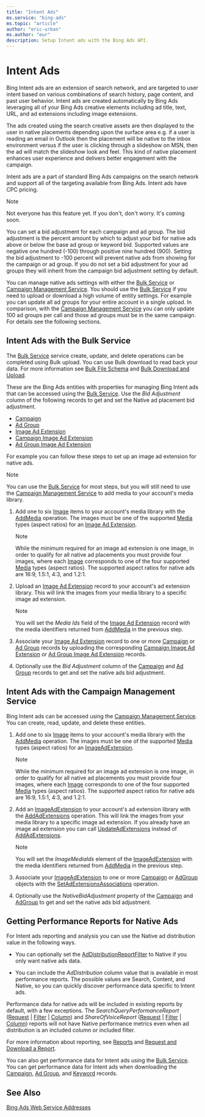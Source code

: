 ```yaml
---
title: "Intent Ads"
ms.service: "bing-ads"
ms.topic: "article"
author: "eric-urban"
ms.author: "eur"
description: Setup Intent ads with the Bing Ads API.
---
```

# Intent Ads
Bing Intent ads are an extension of search network, and are targeted to user intent based on various combinations of search history, page content, and past user behavior. Intent ads are created automatically by Bing Ads leveraging all of your Bing Ads creative elements including ad title, text, URL, and ad extensions including image extensions.  

The ads created using the search creative assets are then displayed to the user in native placements depending upon the surface area e.g. if a user is reading an email in Outlook then the placement will be native to the inbox environment versus if the user is clicking through a slideshow on MSN, then the ad will match the slideshow look and feel. This kind of native placement enhances user experience and delivers better engagement with the campaign. 

Intent ads are a part of standard Bing Ads campaigns on the search network and support all of the targeting available from Bing Ads. Intent ads have CPC pricing. 

> [!NOTE]
> Not everyone has this feature yet. If you don't, don't worry. It's coming soon.

You can set a bid adjustment for each campaign and ad group. The bid adjustment is the percent amount by which to adjust your bid for native ads above or below the base ad group or keyword bid. Supported values are negative one hundred (-100) through positive nine hundred (900). Setting the bid adjustment to -100 percent will prevent native ads from showing for the campaign or ad group. If you do not set a bid adjustment for your ad groups they will inherit from the campaign bid adjustment setting by default.

You can manage native ads settings with either the [Bulk Service](/binga/bingads/bulk-service/bulk-service-reference.md) or [Campaign Management Service](/binga/bingads/campaign-management-service/campaign-management-service-reference.md). You should use the [Bulk Service](/binga/bingads/bulk-service/bulk-service-reference.md) if you need to upload or download a high volume of entity settings. For example you can update all ad groups for your entire account in a single upload. In comparison, with the [Campaign Management Service](/binga/bingads/campaign-management-service/campaign-management-service-reference.md) you can only update 100 ad groups per call and those ad groups must be in the same campaign. For details see the following sections.

## <a name="bulkservice"></a>Intent Ads with the Bulk Service
The [Bulk Service](/binga/bingads/bulk-service/bulk-service-reference.md) service create, update, and delete operations can be completed using Bulk upload. You can use Bulk download to read back your data. For more information see [Bulk File Schema](/binga/bingads/bulk-service/bulk-file-schema.md) and [Bulk Download and Upload](bulk-download-upload.md).

These are the Bing Ads entities with properties for managing Bing Intent ads that can be accessed using the [Bulk Service](/binga/bingads/bulk-service/bulk-service-reference.md). Use the *Bid Adjustment* column of the following records to get and set the Native ad placement bid adjustment.

-   [Campaign](/binga/bingads/bulk-service/campaign.md)  
-   [Ad Group](/binga/bingads/bulk-service/ad-group.md)  
-   [Image Ad Extension](/binga/bingads/bulk-service/image-ad-extension.md)  
-   [Campaign Image Ad Extension](/binga/bingads/bulk-service/campaign-image-ad-extension.md)  
-   [Ad Group Image Ad Extension](/binga/bingads/bulk-service/ad-group-image-ad-extension.md)  

For example you can follow these steps to set up an image ad extension for native ads.

> [!NOTE]
> You can use the [Bulk Service](/binga/bingads/bulk-service/bulk-service-reference.md) for most steps, but you will still need to use the [Campaign Management Service](#campaignservice) to add media to your account's media library.

1.  Add one to six [Image](/binga/bingads/campaign-management-service/image.md) items to your account's media library with the [AddMedia](/binga/bingads/campaign-management-service/addmedia.md) operation. The images must be one of the supported [Media](/binga/bingads/campaign-management-service/media.md) types (aspect ratios) for an [Image Ad Extension](/binga/bingads/bulk-service/image-ad-extension.md).

    > [!NOTE]
    > While the minimum required for an image ad extension is one image, in order to qualify for all native ad placements you must provide four images, where each [Image](/binga/bingads/campaign-management-service/image.md) corresponds to one of the four supported [Media](/binga/bingads/campaign-management-service/media.md) types (aspect ratios). The supported aspect ratios for native ads are 16:9, 1.5:1, 4:3, and 1.2:1.

2.  Upload an [Image Ad Extension](/binga/bingads/bulk-service/image-ad-extension.md) record to your account's ad extension library. This will link the images from your media library to a specific image ad extension.

    > [!NOTE]
    > You will set the *Media Ids* field of the [Image Ad Extension](/binga/bingads/bulk-service/image-ad-extension.md) record with the media identifiers returned from [AddMedia](/binga/bingads/campaign-management-service/addmedia.md) in the previous step.

3.  Associate your [Image Ad Extension](/binga/bingads/bulk-service/image-ad-extension.md) record to one or more [Campaign](/binga/bingads/bulk-service/campaign.md) or [Ad Group](/binga/bingads/bulk-service/ad-group.md) records by uploading the corresponding [Campaign Image Ad Extension](/binga/bingads/bulk-service/campaign-image-ad-extension.md) or [Ad Group Image Ad Extension](/binga/bingads/bulk-service/ad-group-image-ad-extension.md) records.

4.  Optionally use the *Bid Adjustment* column of the [Campaign](/binga/bingads/bulk-service/campaign.md) and [Ad Group](/binga/bingads/bulk-service/ad-group.md) records to get and set the native ads bid adjustment.

## <a name="campaignservice"></a>Intent Ads with the Campaign Management Service
Bing Intent ads can be accessed using the [Campaign Management Service](/binga/bingads/campaign-management-service/campaign-management-service-reference.md). You can create, read, update, and delete these entities.

1.  Add one to six [Image](/binga/bingads/campaign-management-service/image.md) items to your account's media library with the [AddMedia](/binga/bingads/campaign-management-service/addmedia.md) operation. The images must be one of the supported [Media](/binga/bingads/campaign-management-service/media.md) types (aspect ratios) for an [ImageAdExtension](/binga/bingads/campaign-management-service/imageadextension.md).

    > [!NOTE]
    > While the minimum required for an image ad extension is one image, in order to qualify for all native ad placements you must provide four images, where each [Image](/binga/bingads/campaign-management-service/image.md) corresponds to one of the four supported [Media](/binga/bingads/campaign-management-service/media.md) types (aspect ratios). The supported aspect ratios for native ads are 16:9, 1.5:1, 4:3, and 1.2:1.

2.  Add an [ImageAdExtension](/binga/bingads/campaign-management-service/imageadextension.md) to your account's ad extension library with the [AddAdExtensions](/binga/bingads/campaign-management-service/addadextensions.md) operation. This will link the images from your media library to a specific image ad extension. If you already have an image ad extension you can call [UpdateAdExtensions](/binga/bingads/campaign-management-service/updateadextensions.md) instead of [AddAdExtensions](/binga/bingads/campaign-management-service/addadextensions.md).

    > [!NOTE]
    > You will set the *ImageMediaIds* element of the [ImageAdExtension](/binga/bingads/campaign-management-service/imageadextension.md) with the media identifiers returned from [AddMedia](/binga/bingads/campaign-management-service/addmedia.md) in the previous step.

3.  Associate your [ImageAdExtension](/binga/bingads/campaign-management-service/imageadextension.md) to one or more [Campaign](/binga/bingads/campaign-management-service/campaign.md) or [AdGroup](/binga/bingads/campaign-management-service/adgroup.md) objects with the [SetAdExtensionsAssociations](/binga/bingads/campaign-management-service/setadextensionsassociations.md) operation.

4.  Optionally use the *NativeBidAdjustment* property of the [Campaign](/binga/bingads/campaign-management-service/campaign.md) and [AdGroup](/binga/bingads/campaign-management-service/adgroup.md) to get and set the native ads bid adjustment.

## <a name="reporting"></a>Getting Performance Reports for Native Ads
For Intent ads reporting and analysis you can use the Native ad distribution value in the following ways.

-   You can optionally set the [AdDistributionReportFilter](/binga/bingads/reporting-service/addistributionreportfilter.md) to Native if you only want native ads data.

-   You can include the *AdDistribution* column value that is available in most performance reports. The possible values are Search, Content, and Native, so you can quickly discover performance data specific to Intent ads.

Performance data for native ads will be included in existing reports by default, with a few exceptions. The *SearchQueryPerformanceReport* ([Request](/binga/bingads/reporting-service/searchqueryperformancereportrequest.md) | [Filter](/binga/bingads/reporting-service/searchqueryperformancereportfilter.md) | [Column](/binga/bingads/reporting-service/searchqueryperformancereportcolumn.md)) and *ShareOfVoiceReport* ([Request](/binga/bingads/reporting-service/shareofvoicereportrequest.md) | [Filter](/binga/bingads/reporting-service/shareofvoicereportfilter.md) | [Column](/binga/bingads/reporting-service/shareofvoicereportcolumn.md)) reports will not have Native performance metrics even when ad distribution is an included column or included filter.

For more information about reporting, see [Reports](reports.md) and [Request and Download a Report](request-download-report.md).

You can also get performance data for Intent ads using the [Bulk Service](/binga/bingads/bulk-service/bulk-service-reference.md). You can get performance data for Intent ads when downloading the [Campaign](/binga/bingads/bulk-service/campaign.md), [Ad Group](/binga/bingads/bulk-service/ad-group.md), and [Keyword](/binga/bingads/bulk-service/keyword.md) records.

## See Also
[Bing Ads Web Service Addresses](web-service-addresses.md)  

